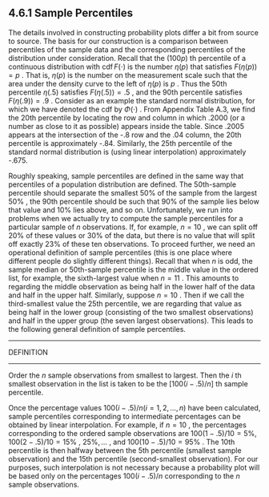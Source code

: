 ## 4.6.1 Sample Percentiles

The details involved in constructing probability plots differ a bit from source to source. The basis for our construction is a comparison between percentiles of the sample data and the corresponding percentiles of the distribution under consideration. Recall that the $\left( {100p}\right)$ th percentile of a continuous distribution with $\operatorname{cdf}F\left( \cdot \right)$ is the number $\eta \left( p\right)$ that satisfies $F\left( {\eta \left( p\right) }\right) = p$ . That is, $\eta \left( p\right)$ is the number on the measurement scale such that the area under the density curve to the left of $\eta \left( p\right)$ is $p$ . Thus the 50th percentile $\eta \left( {.5}\right)$ satisfies $F\left( {\eta \left( {.5}\right) }\right) = {.5}$ , and the 90th percentile satisfies $F\left( {\eta \left( {.9}\right) }\right) = {.9}$ . Consider as an example the standard normal distribution, for which we have denoted the cdf by $\Phi \left( \cdot \right)$ . From Appendix Table A.3, we find the 20th percentile by locating the row and column in which .2000 (or a number as close to it as possible) appears inside the table. Since .2005 appears at the intersection of the -.8 row and the .04 column, the 20th percentile is approximately -.84. Similarly, the 25th percentile of the standard normal distribution is (using linear interpolation) approximately -.675.

Roughly speaking, sample percentiles are defined in the same way that percentiles of a population distribution are defined. The 50th-sample percentile should separate the smallest ${50}\%$ of the sample from the largest ${50}\%$ , the 90th percentile should be such that ${90}\%$ of the sample lies below that value and ${10}\%$ lies above, and so on. Unfortunately, we run into problems when we actually try to compute the sample percentiles for a particular sample of $n$ observations. If, for example, $n = {10}$ , we can split off ${20}\%$ of these values or ${30}\%$ of the data, but there is no value that will split off exactly ${23}\%$ of these ten observations. To proceed further, we need an operational definition of sample percentiles (this is one place where different people do slightly different things). Recall that when $n$ is odd, the sample median or 50th-sample percentile is the middle value in the ordered list, for example, the sixth-largest value when $n = {11}$ . This amounts to regarding the middle observation as being half in the lower half of the data and half in the upper half. Similarly, suppose $n = {10}$ . Then if we call the third-smallest value the 25th percentile, we are regarding that value as being half in the lower group (consisting of the two smallest observations) and half in the upper group (the seven largest observations). This leads to the following general definition of sample percentiles.

---

DEFINITION

---

Order the $n$ sample observations from smallest to largest. Then the $i$ th smallest observation in the list is taken to be the $\left\lbrack {{100}\left( {i - {.5}}\right) /n}\right\rbrack$ th sample percentile.

Once the percentage values ${100}\left( {i - {.5}}\right) /n\left( {i = 1,2,\ldots , n}\right)$ have been calculated, sample percentiles corresponding to intermediate percentages can be obtained by linear interpolation. For example, if $n = {10}$ , the percentages corresponding to the ordered sample observations are ${100}\left( {1 - {.5}}\right) /{10} = 5\% ,{100}\left( {2 - {.5}}\right) /{10} = {15}\%$ , ${25}\% ,\ldots$ , and ${100}\left( {{10} - {.5}}\right) /{10} = {95}\%$ . The 10th percentile is then halfway between the 5th percentile (smallest sample observation) and the 15th percentile (second-smallest observation). For our purposes, such interpolation is not necessary because a probability plot will be based only on the percentages ${100}\left( {i - {.5}}\right) /n$ corresponding to the $n$ sample observations.